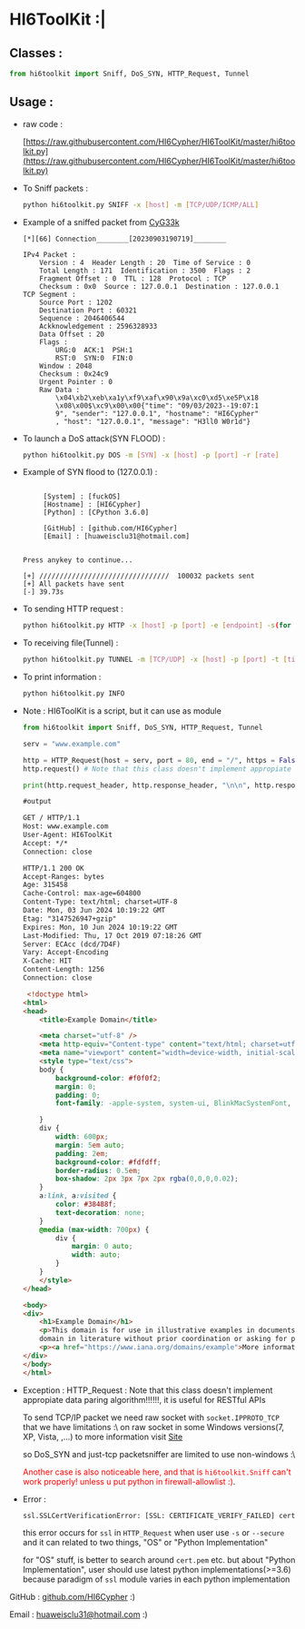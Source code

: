 # HI6ToolKit :|


## Classes :
``` python
from hi6toolkit import Sniff, DoS_SYN, HTTP_Request, Tunnel
```

## Usage :
- raw code :

    [https://raw.githubusercontent.com/HI6Cypher/HI6ToolKit/master/hi6toolkit.py](https://raw.githubusercontent.com/HI6Cypher/HI6ToolKit/master/hi6toolkit.py)


- To Sniff packets :
    ``` bash
    python hi6toolkit.py SNIFF -x [host] -m [TCP/UDP/ICMP/ALL]
    ```

- Example of a sniffed packet from [CyG33k](https://github.com/HI6Cypher/CyGeek)
    ``` text
    [*][66] Connection________[20230903190719]________

	IPv4 Packet :
		Version : 4  Header Length : 20  Time of Service : 0
		Total Length : 171  Identification : 3500  Flags : 2
		Fragment Offset : 0  TTL : 128  Protocol : TCP
		Checksum : 0x0  Source : 127.0.0.1  Destination : 127.0.0.1
	TCP Segment :
		Source Port : 1202
		Destination Port : 60321
		Sequence : 2046406544
		Ackknowledgement : 2596328933
		Data Offset : 20
		Flags :
			URG:0  ACK:1  PSH:1
			RST:0  SYN:0  FIN:0
		Window : 2048
		Checksum : 0x24c9
		Urgent Pointer : 0
		Raw Data :
			\x04\xb2\xeb\xa1y\xf9\xaf\x90\x9a\xc0\xd5\xe5P\x18
            \x08\x00$\xc9\x00\x00{"time": "09/03/2023--19:07:1
            9", "sender": "127.0.0.1", "hostname": "HI6Cypher"
            , "host": "127.0.0.1", "message": "H3ll0 W0r1d"}

    ```

- To launch a DoS attack(SYN FLOOD) :
    ``` bash
    python hi6toolkit.py DOS -m [SYN] -x [host] -p [port] -r [rate]
    ```

- Example of SYN flood to (127.0.0.1) :
    ```

         [System] : [fuckOS]
         [Hostname] : [HI6Cypher]
         [Python] : [CPython 3.6.0]

         [GitHub] : [github.com/HI6Cypher]
         [Email] : [huaweisclu31@hotmail.com]


    Press anykey to continue...

    [+] ////////////////////////////////  100032 packets sent
    [+] All packets have sent
    [-] 39.73s
    ```

- To sending HTTP request :
    ``` bash
    python hi6toolkit.py HTTP -x [host] -p [port] -e [endpoint] -s(for https)
    ```
- To receiving file(Tunnel) :
    ``` bash
    python hi6toolkit.py TUNNEL -m [TCP/UDP] -x [host] -p [port] -t [timeout] -b [buffer]
    ```
- To print information :
    ``` bash
    python hi6toolkit.py INFO
    ```
- Note : HI6ToolKit is a script, but it can use as module
    ``` python
    from hi6toolkit import Sniff, DoS_SYN, HTTP_Request, Tunnel

    serv = "www.example.com"

    http = HTTP_Request(host = serv, port = 80, end = "/", https = False)
    http.request() # Note that this class doesn't implement appropiate data paring algorithm!!!!!!, it is useful for RESTful APIs

    print(http.request_header, http.response_header, "\n\n", http.response)
    ```
    ``` html
    #output

    GET / HTTP/1.1
    Host: www.example.com
    User-Agent: HI6ToolKit
    Accept: */*
    Connection: close

    HTTP/1.1 200 OK
    Accept-Ranges: bytes
    Age: 315458
    Cache-Control: max-age=604800
    Content-Type: text/html; charset=UTF-8
    Date: Mon, 03 Jun 2024 10:19:22 GMT
    Etag: "3147526947+gzip"
    Expires: Mon, 10 Jun 2024 10:19:22 GMT
    Last-Modified: Thu, 17 Oct 2019 07:18:26 GMT
    Server: ECAcc (dcd/7D4F)
    Vary: Accept-Encoding
    X-Cache: HIT
    Content-Length: 1256
    Connection: close

     <!doctype html>
    <html>
    <head>
        <title>Example Domain</title>

        <meta charset="utf-8" />
        <meta http-equiv="Content-type" content="text/html; charset=utf-8" />
        <meta name="viewport" content="width=device-width, initial-scale=1" />
        <style type="text/css">
        body {
            background-color: #f0f0f2;
            margin: 0;
            padding: 0;
            font-family: -apple-system, system-ui, BlinkMacSystemFont, "Segoe UI", "Open Sans", "Helvetica Neue", Helvetica, Arial, sans-serif;

        }
        div {
            width: 600px;
            margin: 5em auto;
            padding: 2em;
            background-color: #fdfdff;
            border-radius: 0.5em;
            box-shadow: 2px 3px 7px 2px rgba(0,0,0,0.02);
        }
        a:link, a:visited {
            color: #38488f;
            text-decoration: none;
        }
        @media (max-width: 700px) {
            div {
                margin: 0 auto;
                width: auto;
            }
        }
        </style>
    </head>

    <body>
    <div>
        <h1>Example Domain</h1>
        <p>This domain is for use in illustrative examples in documents. You may use this
        domain in literature without prior coordination or asking for permission.</p>
        <p><a href="https://www.iana.org/domains/example">More information...</a></p>
    </div>
    </body>
    </html>
    ```

- Exception :
    HTTP_Request : Note that this class doesn't implement appropiate data paring algorithm!!!!!!, it is useful for RESTful APIs

    To send TCP/IP packet we need raw socket with `socket.IPPROTO_TCP` that
    we have limitations :\ on raw socket in some Windows versions(7, XP, Vista, ,...)
    to more information visit [Site](https://learn.microsoft.com/en-us/windows/win32/winsock/tcp-ip-raw-sockets-2)

    so DoS_SYN and just-tcp packetsniffer are limited to use non-windows :\

    <span style="color:red">Another case is also noticeable here, and that is `hi6toolkit.Sniff` can't work properly! unless u put python in firewall-allowlist :)</span>.
- Error :
    ``` bash
    ssl.SSLCertVerificationError: [SSL: CERTIFICATE_VERIFY_FAILED] certificate verify failed: self signed certificat
    ```
    this error occurs for `ssl` in `HTTP_Request` when user use `-s` or `--secure` and it can related to two things, "OS" or "Python Implementation"

    for "OS" stuff, is better to search around `cert.pem` etc.
    but about "Python Implementation", user should use latest python implementations(>=3.6) because paradigm of `ssl` module varies in each python
    implementation

GitHub : [github.com/HI6Cypher](https://github.com/HI6Cypher) :)

Email : [huaweisclu31@hotmail.com](mailto:huaweisclu31@hotmail.com) :)
